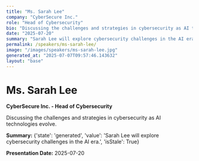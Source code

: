 ```yaml
---
title: "Ms. Sarah Lee"
company: "CyberSecure Inc."
role: "Head of Cybersecurity"
bio: "Discussing the challenges and strategies in cybersecurity as AI technologies evolve."
date: "2025-07-20"
summary: "Sarah Lee will explore cybersecurity challenges in the AI era."
permalink: /speakers/ms-sarah-lee/
image: "/images/speakers/ms-sarah-lee.jpg"
generated_at: "2025-07-07T09:57:46.143632"
layout: "base"
---
```


# Ms. Sarah Lee

**CyberSecure Inc. - Head of Cybersecurity**

Discussing the challenges and strategies in cybersecurity as AI technologies evolve.

**Summary:** {'state': 'generated', 'value': 'Sarah Lee will explore cybersecurity challenges in the AI era.', 'isStale': True}

**Presentation Date:** 2025-07-20

